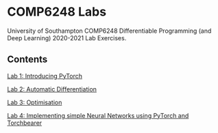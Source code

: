 # COMP6248 Labs

University of Southampton COMP6248 Differentiable Programming (and Deep Learning) 2020-2021 Lab Exercises.

## Contents

[Lab 1: Introducing PyTorch](lab_1)

[Lab 2: Automatic Differentiation](lab_2)

[Lab 3: Optimisation](lab_3)

[Lab 4: Implementing simple Neural Networks using PyTorch and Torchbearer](lab_4)

